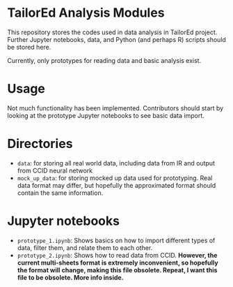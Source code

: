 # TailorEd Analysis Modules

This repository stores the codes used in data analysis in TailorEd project. Further Jupyter notebooks, data, and Python (and perhaps R) scripts should be stored here. 

Currently, only prototypes for reading data and basic analysis exist.

# Usage

Not much functionality has been implemented. Contributors should start by looking at the prototype Jupyter notebooks to see basic data import.

# Directories

- `data`: for storing all real world data, including data from IR and output from CCID neural network
- `mock_up_data`: for storing mocked up data used for prototyping. Real data format may differ, but hopefully the approximated format should contain the same information.

# Jupyter notebooks

- `prototype_1.ipynb`: Shows basics on how to import different types of data, filter them, and relate them to each other. 
- `prototype_2.ipynb`: Shows how to read data from CCID. **However, the current multi-sheets format is extremely inconvenient, so hopefully the format will change, making this file obsolete. Repeat, I want this file to be obsolete. More info inside.**


